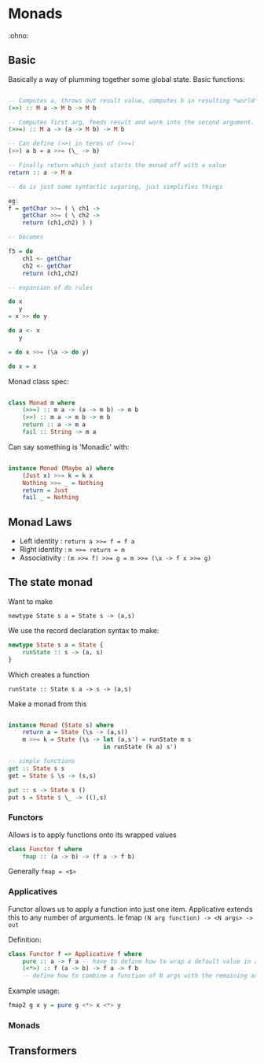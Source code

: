 # Monads
:ohno:
## Basic

Basically a way of plumming together some global state.
Basic functions:
``` Haskell

-- Computes a, throws out result value, computes b in resulting *world* from a
(>>) :: M a -> M b -> M b

-- Computes first arg, feeds result and work into the second argument.
(>>=) :: M a -> (a -> M b) -> M b

-- Can define (>>) in terms of (>>=)
(>>) a b = a >>= (\_ -> b)

-- Finally return which just starts the monad off with a value
return :: a -> M a

-- do is just some syntactic sugaring, just simplifies things

eg:
f = getChar >>= ( \ ch1 ->
    getChar >>= ( \ ch2 ->
    return (ch1,ch2) ) )

-- becomes

f5 = do
    ch1 <- getChar
    ch2 <- getChar
    return (ch1,ch2)

-- expansion of do rules

do x
   y
= x >> do y

do a <- x
   y

= do x >>= (\a -> do y)

do x = x
```

Monad class spec:

```Haskell

class Monad m where
    (>>=) :: m a -> (a -> m b) -> m b
    (>>) :: m a -> m b -> m b
    return :: a -> m a
    fail :: String -> m a

```

Can say something is 'Monadic' with:

```Haskell

instance Monad (Maybe a) where
    (Just x) >>= k = k x
    Nothing >>= _ = Nothing
    return = Just
    fail _ = Nothing

```


## Monad Laws

- Left identity : `return a >>= f = f a`
- Right identity : `m >>= return = m`
- Associativity : `(m >>= f) >>= g = m >>= (\x -> f x >>= g)`

## The state monad

Want to make

`newtype State s a = State s -> (a,s)`

We use the record declaration syntax to make:

```Haskell
newtype State s a = State {
    runState :: s -> (a, s)
}
```

Which creates a function

`runState :: State s a -> s -> (a,s)`

Make a monad from this

```Haskell

instance Monad (State s) where
    return a = State (\s -> (a,s))
    m >>= k = State (\s -> let (a,s') = runState m s
                           in runState (k a) s')

-- simple functions
get :: State s s
get = State $ \s -> (s,s)

put :: s -> State s ()
put s = State $ \_ -> ((),s)

```

### Functors

Allows is to apply functions onto its wrapped values

```Haskell
class Functor f where
    fmap :: (a -> b) -> (f a -> f b)
```

Generally `fmap = <$>`

### Applicatives

Functor allows us to apply a function into just one item.
Applicative extends this to any number of arguments. 
Ie fmap `(N arg function) -> <N args> -> out`

Definition:
```Haskell
class Functor f => Applicative f where
    pure :: a -> f a -- have to define how to wrap a default value in a functor
    (<*>) :: f (a -> b) -> f a -> f b
    -- define how to combine a function of N args with the remaining args
```

Example usage:

```Haskell
fmap2 g x y = pure g <*> x <*> y
```



### Monads


## Transformers

